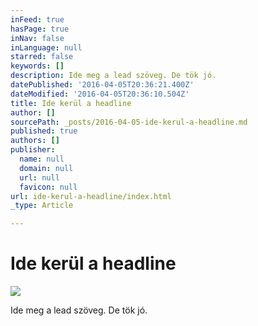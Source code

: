 ```yaml
---
inFeed: true
hasPage: true
inNav: false
inLanguage: null
starred: false
keywords: []
description: Ide meg a lead szöveg. De tök jó.
datePublished: '2016-04-05T20:36:21.400Z'
dateModified: '2016-04-05T20:36:10.504Z'
title: Ide kerül a headline
author: []
sourcePath: _posts/2016-04-05-ide-kerul-a-headline.md
published: true
authors: []
publisher:
  name: null
  domain: null
  url: null
  favicon: null
url: ide-kerul-a-headline/index.html
_type: Article

---
```

# Ide kerül a headline
![](https://the-grid-user-content.s3-us-west-2.amazonaws.com/1de5721f-263a-4893-a6ec-9df0b3a2b1e5.png)

Ide meg a lead szöveg. De tök jó.